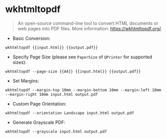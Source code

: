 # wkhtmltopdf

> An open-source command-line tool to convert HTML documents or web pages into PDF files.
> More information: <https://wkhtmltopdf.org/>.

- Basic Conversion:

`wkhtmltopdf {{input.html}} {{output.pdf}}`

- Specify Page Size (please see `PaperSize` of `QPrinter` for supported sizes):

`wkhtmltopdf --page-size {{A4}} {{input.html}} {{output.pdf}}`

- Set Margins:

`wkhtmltopdf --margin-top 10mm --margin-bottom 10mm --margin-left 10mm --margin-right 10mm input.html output.pdf`

- Custom Page Orientation:

`wkhtmltopdf --orientation Landscape input.html output.pdf`

- Generate Grayscale PDF:

`wkhtmltopdf --grayscale input.html output.pdf`
